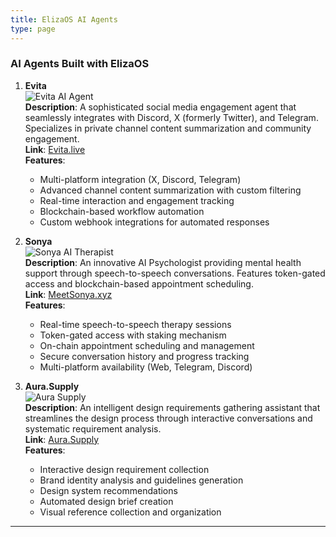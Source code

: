 ```yaml
---
title: ElizaOS AI Agents
type: page
---
```


### **AI Agents Built with ElizaOS**

1. **Evita**  
   ![Evita AI Agent](/images/evita-agent.png)  
   **Description**: A sophisticated social media engagement agent that seamlessly integrates with Discord, X (formerly Twitter), and Telegram. Specializes in private channel content summarization and community engagement.  
   **Link**: [Evita.live](https://www.evita.live/)  
   **Features**:  
   - Multi-platform integration (X, Discord, Telegram)
   - Advanced channel content summarization with custom filtering
   - Real-time interaction and engagement tracking
   - Blockchain-based workflow automation
   - Custom webhook integrations for automated responses

2. **Sonya**  
   ![Sonya AI Therapist](/images/sonya-agent.png)  
   **Description**: An innovative AI Psychologist providing mental health support through speech-to-speech conversations. Features token-gated access and blockchain-based appointment scheduling.  
   **Link**: [MeetSonya.xyz](https://chat.meetsonya.xyz/)  
   **Features**:  
   - Real-time speech-to-speech therapy sessions
   - Token-gated access with staking mechanism
   - On-chain appointment scheduling and management
   - Secure conversation history and progress tracking
   - Multi-platform availability (Web, Telegram, Discord)

3. **Aura.Supply**  
   ![Aura Supply](/images/aura-supply.png)  
   **Description**: An intelligent design requirements gathering assistant that streamlines the design process through interactive conversations and systematic requirement analysis.  
   **Link**: [Aura.Supply](https://aura.supply/)  
   **Features**:  
   - Interactive design requirement collection
   - Brand identity analysis and guidelines generation
   - Design system recommendations
   - Automated design brief creation
   - Visual reference collection and organization
---
